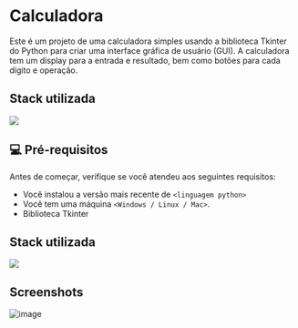 # Calculadora
Este é um projeto de uma calculadora simples usando a biblioteca Tkinter do Python para criar uma interface gráfica de usuário (GUI). A calculadora tem um display para a entrada e resultado, bem como botões para cada dígito e operação.

## Stack utilizada

![](https://img.shields.io/badge/Python-3776AB?style=for-the-badge&logo=python&logoColor=white)


## 💻 Pré-requisitos

Antes de começar, verifique se você atendeu aos seguintes requisitos:

* Você instalou a versão mais recente de `<linguagem python>`
* Você tem uma máquina `<Windows / Linux / Mac>`.
* Biblioteca Tkinter

## Stack utilizada

![](https://img.shields.io/badge/Python-3776AB?style=for-the-badge&logo=python&logoColor=white)

## Screenshots
![image](https://user-images.githubusercontent.com/69442882/222000590-868cf462-616f-431a-b007-1a16c75f247c.png)
